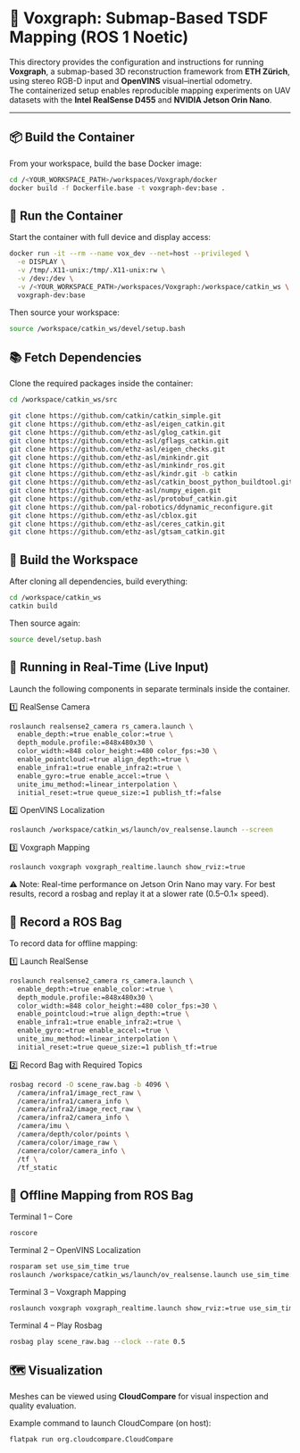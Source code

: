 # 🧭 Voxgraph: Submap-Based TSDF Mapping (ROS 1 Noetic)

This directory provides the configuration and instructions for running **Voxgraph**, a submap-based 3D reconstruction framework from **ETH Zürich**, using stereo RGB-D input and **OpenVINS** visual–inertial odometry.  
The containerized setup enables reproducible mapping experiments on UAV datasets with the **Intel RealSense D455** and **NVIDIA Jetson Orin Nano**.

---

## 📦 Build the Container

From your workspace, build the base Docker image:

```bash
cd /<YOUR_WORKSPACE_PATH>/workspaces/Voxgraph/docker
docker build -f Dockerfile.base -t voxgraph-dev:base .
```


## 🐳 Run the Container

Start the container with full device and display access:
```bash
docker run -it --rm --name vox_dev --net=host --privileged \
  -e DISPLAY \
  -v /tmp/.X11-unix:/tmp/.X11-unix:rw \
  -v /dev:/dev \
  -v /<YOUR_WORKSPACE_PATH>/workspaces/Voxgraph:/workspace/catkin_ws \
  voxgraph-dev:base
```

Then source your workspace:
```bash
source /workspace/catkin_ws/devel/setup.bash
```

## 📚 Fetch Dependencies

Clone the required packages inside the container:
```bash
cd /workspace/catkin_ws/src

git clone https://github.com/catkin/catkin_simple.git 
git clone https://github.com/ethz-asl/eigen_catkin.git 
git clone https://github.com/ethz-asl/glog_catkin.git 
git clone https://github.com/ethz-asl/gflags_catkin.git 
git clone https://github.com/ethz-asl/eigen_checks.git 
git clone https://github.com/ethz-asl/minkindr.git 
git clone https://github.com/ethz-asl/minkindr_ros.git 
git clone https://github.com/ethz-asl/kindr.git -b catkin 
git clone https://github.com/ethz-asl/catkin_boost_python_buildtool.git 
git clone https://github.com/ethz-asl/numpy_eigen.git 
git clone https://github.com/ethz-asl/protobuf_catkin.git 
git clone https://github.com/pal-robotics/ddynamic_reconfigure.git 
git clone https://github.com/ethz-asl/cblox.git   
git clone https://github.com/ethz-asl/ceres_catkin.git 
git clone https://github.com/ethz-asl/gtsam_catkin.git
```

## 🧱 Build the Workspace

After cloning all dependencies, build everything:
```bash
cd /workspace/catkin_ws
catkin build
```

Then source again:
```bash
source devel/setup.bash
```


## 🚀 Running in Real-Time (Live Input)

Launch the following components in separate terminals inside the container.

1️⃣ RealSense Camera
```bash
roslaunch realsense2_camera rs_camera.launch \
  enable_depth:=true enable_color:=true \
  depth_module.profile:=848x480x30 \
  color_width:=848 color_height:=480 color_fps:=30 \
  enable_pointcloud:=true align_depth:=true \
  enable_infra1:=true enable_infra2:=true \
  enable_gyro:=true enable_accel:=true \
  unite_imu_method:=linear_interpolation \
  initial_reset:=true queue_size:=1 publish_tf:=false
```
2️⃣ OpenVINS Localization
```bash
roslaunch /workspace/catkin_ws/launch/ov_realsense.launch --screen
```
3️⃣ Voxgraph Mapping
```bash
roslaunch voxgraph voxgraph_realtime.launch show_rviz:=true
```
  ⚠️ Note: Real-time performance on Jetson Orin Nano may vary. For best results, record a rosbag and replay it at a slower rate (0.5–0.1× speed).


## 🎥 Record a ROS Bag

To record data for offline mapping:

1️⃣ Launch RealSense
```bash
roslaunch realsense2_camera rs_camera.launch \
  enable_depth:=true enable_color:=true \
  depth_module.profile:=848x480x30 \
  color_width:=848 color_height:=480 color_fps:=30 \
  enable_pointcloud:=true align_depth:=true \
  enable_infra1:=true enable_infra2:=true \
  enable_gyro:=true enable_accel:=true \
  unite_imu_method:=linear_interpolation \
  initial_reset:=true queue_size:=1 publish_tf:=true
```
2️⃣ Record Bag with Required Topics
```bash
rosbag record -O scene_raw.bag -b 4096 \
  /camera/infra1/image_rect_raw \
  /camera/infra1/camera_info \
  /camera/infra2/image_rect_raw \
  /camera/infra2/camera_info \
  /camera/imu \
  /camera/depth/color/points \
  /camera/color/image_raw \
  /camera/color/camera_info \
  /tf \
  /tf_static
```

## 🧩 Offline Mapping from ROS Bag
Terminal 1 – Core
```bash
roscore
```
Terminal 2 – OpenVINS Localization
```bash
rosparam set use_sim_time true
roslaunch /workspace/catkin_ws/launch/ov_realsense.launch use_sim_time:=true
```
Terminal 3 – Voxgraph Mapping
```bash
roslaunch voxgraph voxgraph_realtime.launch show_rviz:=true use_sim_time:=true
```
Terminal 4 – Play Rosbag
```bash
rosbag play scene_raw.bag --clock --rate 0.5
```


## 🗺️ Visualization

Meshes can be viewed using **CloudCompare** for visual inspection and quality evaluation.

Example command to launch CloudCompare (on host):

```bash
flatpak run org.cloudcompare.CloudCompare
```














